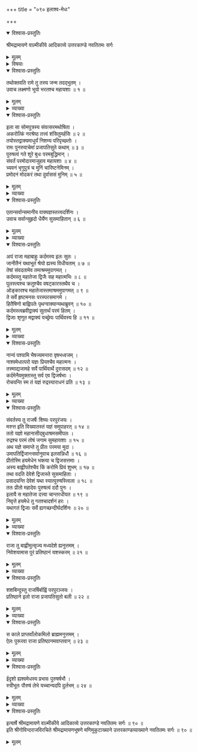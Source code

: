 +++
title = "०९० इलाश्व-मेधः"

+++

<details open><summary>विश्वास-प्रस्तुतिः</summary>

श्रीमद्रामायणे वाल्मीकीये आदिकाव्ये उत्तरकाण्डे नवतितमः सर्गः
</details>

<details><summary>मूलम्</summary>

श्रीमद्रामायणे वाल्मीकीये आदिकाव्ये उत्तरकाण्डे नवतितमः सर्गः
</details>

<details><summary>विषयाः</summary>

इले राजनि पुनः पर्यायेण पुरुषत्वं गते  
बुधेन संवर्तादि--परम-र्षि-समाह्वान-पूर्वकं  
तैः सह मन्त्रणे  
तत्र कर्दमेनाश्वमेधेन पशु-पति--तोषण-निर्धारणम् ॥ १ ॥  
अश्व-मेध-तुष्टेन पशु-पतिना  
इलाय सार्व-कालिक-पुंस्त्व--प्राप्ति-वर-दानम् ॥ २ ॥  
एवं रामेण भरत-लक्ष्मणौ प्रत्य्  
अश्व-मेध-महिमाऽनुवर्णनम् ॥ ३ ॥
</details>

<details open><summary>विश्वास-प्रस्तुतिः</summary>

तथोक्तवति रामे तु तस्य जन्म तदद्भुतम् ।  
उवाच लक्ष्मणो भूयो भरतश्च महायशाः ॥ १ ॥
</details>

<details><summary>मूलम्</summary>

तथोक्तवति रामे तु तस्य जन्म तदद्भुतम् ।  
उवाच लक्ष्मणो भूयो भरतश्च महायशाः ॥ १ ॥
</details>

<details><summary>व्याख्या</summary>

तस्येति । पुरूरवस इत्यर्थः ॥ १ ॥
</details>

<details open><summary>विश्वास-प्रस्तुतिः</summary>

इला सा सोमपुत्रस्य संवत्सरमथोषिता ।  
अकरोत्किं नरश्रेष्ठ तत्त्वं शंसितुमर्हसि ॥ २ ॥  
तयोस्तद्वाक्यमाधुर्यं निशम्य परिपृच्छतोः ।  
रामः पुनरुवाचेमां प्रजापतिसुते कथाम् ॥ ३ ॥  
पुरुषत्वं गते शूरे बुधः परमबुद्धिमान् ।  
संवर्तं परमोदारमाजुहाव महायशाः ॥ ४ ॥  
च्यवनं भृगुपुत्रं च मुनिं चारिष्टनेमिनम् ।  
प्रमोदनं मोदकरं तथा दुर्वाससं मुनिम् ॥ ५ ॥
</details>

<details><summary>मूलम्</summary>

इला सा सोमपुत्रस्य संवत्सरमथोषिता ।  
अकरोत्किं नरश्रेष्ठ तत्त्वं शंसितुमर्हसि ॥ २ ॥  
तयोस्तद्वाक्यमाधुर्यं निशम्य परिपृच्छतोः ।  
रामः पुनरुवाचेमां प्रजापतिसुते कथाम् ॥ ३ ॥  
पुरुषत्वं गते शूरे बुधः परमबुद्धिमान् ।  
संवर्तं परमोदारमाजुहाव महायशाः ॥ ४ ॥  
च्यवनं भृगुपुत्रं च मुनिं चारिष्टनेमिनम् ।  
प्रमोदनं मोदकरं तथा दुर्वाससं मुनिम् ॥ ५ ॥
</details>

<details><summary>व्याख्या</summary>

किमिति । संवत्सरात्परमिति शेषः । इलस्य पुरूरवसोपि पुत्रस्य सत्त्वाच्छशबिन्दोः पूर्वपुत्रस्य च सत्त्वात्पुरूरवसो राज्यप्राप्तिरभून्न वेति प्रश्नाशयः ॥ २-५ ॥
</details>

<details open><summary>विश्वास-प्रस्तुतिः</summary>

एतान्सर्वान्समानीय वाक्यज्ञस्तत्त्वदर्शिनः ।  
उवाच सर्वान्सुहृदो धैर्येण सुसमाहितान् ॥ ६ ॥
</details>

<details><summary>मूलम्</summary>

एतान्सर्वान्समानीय वाक्यज्ञस्तत्त्वदर्शिनः ।  
उवाच सर्वान्सुहृदो धैर्येण सुसमाहितान् ॥ ६ ॥
</details>

<details><summary>व्याख्या</summary>

सुहृदः स्वसखीभूतान् ॥ ६ ॥
</details>

<details open><summary>विश्वास-प्रस्तुतिः</summary>

अयं राजा महाबाहुः कर्दमस्य इलः सुतः ।  
जानीतैनं यथाभूतं श्रेयो ह्यस्य विधीयताम् ॥ ७ ॥  
तेषां संवदतामेव तमाश्रममुपागमत् ।  
कर्दमस्तु महातेजा द्विजैः सह महात्मभिः ॥ ८ ॥  
पुलस्त्यश्च क्रतुश्चैव वषट्कारस्तथैव च ।  
ओङ्कारश्च महातेजास्तमाश्रममुपागमत् ॥ ९ ॥  
ते सर्वे हृष्टमनसः परस्परसमागमे ।  
हितैषिणो बाह्विपतेः पृथग्वाक्यान्यथाब्रुवन् ॥ १० ॥  
कर्दमस्त्वब्रवीद्वाक्यं सुतार्थं परमं हितम् ।  
द्विजाः शृणुत मद्वाक्यं यच्छ्रेयः पार्थिवस्य हि ॥ ११ ॥
</details>

<details><summary>मूलम्</summary>

अयं राजा महाबाहुः कर्दमस्य इलः सुतः ।  
जानीतैनं यथाभूतं श्रेयो ह्यस्य विधीयताम् ॥ ७ ॥  
तेषां संवदतामेव तमाश्रममुपागमत् ।  
कर्दमस्तु महातेजा द्विजैः सह महात्मभिः ॥ ८ ॥  
पुलस्त्यश्च क्रतुश्चैव वषट्कारस्तथैव च ।  
ओङ्कारश्च महातेजास्तमाश्रममुपागमत् ॥ ९ ॥  
ते सर्वे हृष्टमनसः परस्परसमागमे ।  
हितैषिणो बाह्विपतेः पृथग्वाक्यान्यथाब्रुवन् ॥ १० ॥  
कर्दमस्त्वब्रवीद्वाक्यं सुतार्थं परमं हितम् ।  
द्विजाः शृणुत मद्वाक्यं यच्छ्रेयः पार्थिवस्य हि ॥ ११ ॥
</details>

<details><summary>व्याख्या</summary>

यथाभूतमिलस्य वृत्तान्तम् ॥ ७-११ ॥
</details>

<details open><summary>विश्वास-प्रस्तुतिः</summary>

नान्यं पश्यामि भैषज्यमन्तरा वृषभध्वजम् ।  
नाश्वमेधात्परो यज्ञः प्रियश्चैव महात्मनः ।  
तस्माद्यजामहे सर्वे पार्थिवार्थे दुरासदम् ॥ १२ ॥  
कर्दमेनैवमुक्तास्तु सर्व एव द्विजर्षभाः ।  
रोचयन्ति स्म तं यज्ञं रुद्रस्याराधनं प्रति ॥ १३ ॥
</details>

<details><summary>मूलम्</summary>

नान्यं पश्यामि भैषज्यमन्तरा वृषभध्वजम् ।  
नाश्वमेधात्परो यज्ञः प्रियश्चैव महात्मनः ।  
तस्माद्यजामहे सर्वे पार्थिवार्थे दुरासदम् ॥ १२ ॥  
कर्दमेनैवमुक्तास्तु सर्व एव द्विजर्षभाः ।  
रोचयन्ति स्म तं यज्ञं रुद्रस्याराधनं प्रति ॥ १३ ॥
</details>

<details><summary>व्याख्या</summary>

वृषध्वज एव स्वकृतशापनिवर्तकः । तत्प्रीतिश्चाश्वमेधेन सर्वदेवताप्रीतिकरेणैवेति भावः । नाश्वमेधात्पर इति । राज्ञां ब्रह्महत्यान्तसर्वपापनिवारक इति शेषः । प्रियश्चैव महात्मन इति । यद्यपि प्रजापतिदेवताकः प्रजापतिप्रीतिकरोश्वमेधः तथापि सर्वदेवताप्रीतिकरत्वादस्य रुद्रप्रीतिकरत्वमपि सिद्धं । वस्तुतस्तु यज्ञो वै विष्णुः इति श्रुतिवचनाद्यज्ञपुरुषाराधनमश्वमेधः । विष्ण्वाराधनमित्युपक्रमे लक्ष्मणोक्त्या विष्ण्वाराधनमेवाश्वमेधः । तदाराधनत्वेनैव हरस्यापि प्रियत्वं । प्रकृतब्रह्महत्यावारकत्वेन तस्य प्रशंसार्थं पुनरपि रामेण तद्विषयार्थवाद उक्तः । एतेन यत्केनचिदुक्तं लक्ष्मणेन विष्ण्वाराधनयज्ञे प्रस्तुते पुनः रामेण रुद्राराधनत्वप्रदर्शनं विष्ण्वपेक्षया रुद्राधिक्यस्य प्रतिपादनार्थमिति, तद्दूरोत्सारितं । ब्रह्महत्यावारकप्रदर्शनार्थत्वाद्रामोक्तस्य ॥ १२-१३ ॥
</details>

<details open><summary>विश्वास-प्रस्तुतिः</summary>

संवर्तस्य तु राजर्षेः शिष्यः परपुरंजयः ।  
मरुत्त इति विख्यातस्तं यज्ञं समुपाहरत् ॥ १४ ॥  
ततो यज्ञो महानासीद्बुधाश्रमसमीपतः ।  
रुद्रश्च परमं तोषं जगाम सुमहायशाः ॥ १५ ॥  
अथ यज्ञे समाप्ते तु प्रीतः परमया मुदा ।  
उमापतिर्द्विजान्त्सर्वानुवाच इलसन्निधौ ॥ १६ ॥  
प्रीतोस्मि हयमेधेन भक्त्या च द्विजसत्तमाः ।  
अस्य बाह्वीपतेश्चैव किं करोमि प्रियं शुभम् ॥ १७ ॥  
तथा वदति देवेशे द्विजास्ते सुसमाहिताः ।  
प्रसादयन्ति देवेशं यथा स्यात्पुरुषस्त्विला ॥ १८ ॥  
ततः प्रीतो महादेवः पुरुषत्वं ददौ पुनः ।  
इलायै स महातेजा दत्त्वा चान्तरधीयत ॥ १९ ॥  
निवृत्ते हयमेधे तु गतश्चादर्शनं हरः ।  
यथागतं द्विजाः सर्वे ह्यगच्छन्दीर्घदर्शिनः ॥ २० ॥
</details>

<details><summary>मूलम्</summary>

संवर्तस्य तु राजर्षेः शिष्यः परपुरंजयः ।  
मरुत्त इति विख्यातस्तं यज्ञं समुपाहरत् ॥ १४ ॥  
ततो यज्ञो महानासीद्बुधाश्रमसमीपतः ।  
रुद्रश्च परमं तोषं जगाम सुमहायशाः ॥ १५ ॥  
अथ यज्ञे समाप्ते तु प्रीतः परमया मुदा ।  
उमापतिर्द्विजान्त्सर्वानुवाच इलसन्निधौ ॥ १६ ॥  
प्रीतोस्मि हयमेधेन भक्त्या च द्विजसत्तमाः ।  
अस्य बाह्वीपतेश्चैव किं करोमि प्रियं शुभम् ॥ १७ ॥  
तथा वदति देवेशे द्विजास्ते सुसमाहिताः ।  
प्रसादयन्ति देवेशं यथा स्यात्पुरुषस्त्विला ॥ १८ ॥  
ततः प्रीतो महादेवः पुरुषत्वं ददौ पुनः ।  
इलायै स महातेजा दत्त्वा चान्तरधीयत ॥ १९ ॥  
निवृत्ते हयमेधे तु गतश्चादर्शनं हरः ।  
यथागतं द्विजाः सर्वे ह्यगच्छन्दीर्घदर्शिनः ॥ २० ॥
</details>

<details><summary>व्याख्या</summary>

समुपाहरत् संभारजातमुपहृतवान् ॥ १४-२० ॥
</details>

<details open><summary>विश्वास-प्रस्तुतिः</summary>

राजा तु बाह्वीमुत्सृज्य मध्यदेशे ह्यनुत्तमम् ।  
निवेशयामास पुरं प्रतिष्ठानं यशस्करम् ॥ २१ ॥
</details>

<details><summary>मूलम्</summary>

राजा तु बाह्वीमुत्सृज्य मध्यदेशे ह्यनुत्तमम् ।  
निवेशयामास पुरं प्रतिष्ठानं यशस्करम् ॥ २१ ॥
</details>

<details><summary>व्याख्या</summary>

बाह्लिमुत्सृज्येति । ज्येष्ठपुत्रशशबिन्द्वधिष्ठितमिति शेषः ॥ २१ ॥
</details>

<details open><summary>विश्वास-प्रस्तुतिः</summary>

शशबिन्दुस्तु राजर्षिर्बाह्विं परपुरञ्जयः ।  
प्रतिष्ठाने इलो राजा प्रजापतिसुतो बली ॥ २२ ॥
</details>

<details><summary>मूलम्</summary>

शशबिन्दुस्तु राजर्षिर्बाह्विं परपुरञ्जयः ।  
प्रतिष्ठाने इलो राजा प्रजापतिसुतो बली ॥ २२ ॥
</details>

<details><summary>व्याख्या</summary>

बाह्लिमिति । अध्युवासेति शेषः ॥ २२ ॥
</details>

<details open><summary>विश्वास-प्रस्तुतिः</summary>

स काले प्राप्तवाँलोकमिलो ब्राह्ममनुत्तमम् ।  
ऐलः पुरूरवा राजा प्रतिष्ठानमवाप्तवान् ॥ २३ ॥
</details>

<details><summary>मूलम्</summary>

स काले प्राप्तवाँलोकमिलो ब्राह्ममनुत्तमम् ।  
ऐलः पुरूरवा राजा प्रतिष्ठानमवाप्तवान् ॥ २३ ॥
</details>

<details><summary>व्याख्या</summary>

काले शरीरावसानकाले । ब्राह्मं ब्रह्मसंबन्धिनम् ॥ २३ ॥
</details>

<details open><summary>विश्वास-प्रस्तुतिः</summary>

ईदृशो ह्यश्वमेधस्य प्रभावः पुरुषर्षभौ ।  
स्त्रीभूतः पौरुषं लेभे यच्चान्यदपि दुर्लभम् ॥ २४ ॥
</details>

<details><summary>मूलम्</summary>

ईदृशो ह्यश्वमेधस्य प्रभावः पुरुषर्षभौ ।  
स्त्रीभूतः पौरुषं लेभे यच्चान्यदपि दुर्लभम् ॥ २४ ॥
</details>

<details><summary>व्याख्या</summary>

यच्चान्यदिति । उक्तब्रह्मलोकादित्यर्थः ॥ २४ ॥
</details>

<details open><summary>विश्वास-प्रस्तुतिः</summary>

इत्यार्षे श्रीमद्रामायणे वाल्मीकीये आदिकाव्ये उत्तरकाण्डे नवतितमः सर्गः ॥ ९० ॥  
इति श्रीगोविन्दराजविरचिते श्रीमद्रामायणभूषणे मणिमुकुटाख्याने उत्तरकाण्डव्याख्याने नवतितमः सर्गः ॥ ९० ॥
</details>

<details><summary>मूलम्</summary>

इत्यार्षे श्रीमद्रामायणे वाल्मीकीये आदिकाव्ये उत्तरकाण्डे नवतितमः सर्गः ॥ ९० ॥  
इति श्रीगोविन्दराजविरचिते श्रीमद्रामायणभूषणे मणिमुकुटाख्याने उत्तरकाण्डव्याख्याने नवतितमः सर्गः ॥ ९० ॥
</details>

